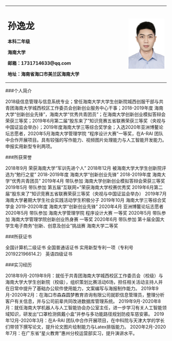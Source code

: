 
<table border="0">
  <tr>
    <td width="75%">
      <h1>孙逸龙</h1>
      <p><b>本科二年级</b></p>
      <p><b>海南大学</b></p>
      <p><b>邮箱：1731714633@qq.com</b></p>
      <p><b>地址：海南省海口市美兰区海南大学</b></p>
    </td>
    <td width="25%">
      <img src="/zhengjianzhao.jpg" width="100%">     
    </td>
  </tr>
</table>

###个人简介

2018级信息管理与信息系统专业；曾任海南大学大学生创新院城西创服干部与共青团海南大学城西校区工作委员会创新创业服务中心干事；2018-2019年度 海南大学“创新创业先锋”，海南大学“优秀共青团员”；在海南大学创新创业模拟答辩会荣获三等奖；2019年6月第二届“股东来了”知识竞赛五省联赛荣获三等奖（央视与中国证监会举办）；2019年度海南大学三等综合奖学金；入选2020年亚洲博鳌论坛志愿者，2020年5月海南大学管理学院 “程序设计大赛”一等奖，在A-RAI 团队中合作开展项目。具有较强的写作能力、视频图片处理能力与人工智能开发能力。申报实用新型专利两项。

###所获荣誉

2018年9月 荣获海南大学“军训先进个人”
2018年12月 被海南大学大学生创新院评选为“勉行之星”
2018-2019年度 海南大学“创新创业先锋”
2018-2019年度 海南大学“优秀共青团员”
2019年4月 带队参加 海南大学创新创业模拟答辩会荣获三等奖
2019年5月 带队参加 第五届“互联网+”荣获海南大学校赛优秀奖
2019年6月第二届“股东来了”知识竞赛五省联赛荣获三等奖（央视与中国证监会举办）
2019年7月海南大学暑期大学生社会实践活动学生积极分子
2019年10月 海南大学三等综合奖学金
2019-2020年度 海南大学“创新创业先锋”
2020年4月 亚洲博鳌论坛志愿者
2020年5月 带队参加 海南大学管理学院 程序设计大赛 一等奖
2020年5月 带队参加 海南大学管理学院创新创业热身赛 一等奖
2020年6月 带队参加 第十届全国大学生电子商务“创新、创意及创业”挑战赛 海南大学二等奖

###所获证书

全国计算机二级证书
全国普通话证书
实用新型专利一项（专利号 201922196614.2）
英语四级证书

###实习经历

2018年9月-2019年9月：就任于共青团海南大学城西校区工作委员会（校级）与海南大学大学生创新院（校级），组织策划比赛活动6场，担任相关活动主持人并在日常中提升了基础办公软件使用能力，文案编写与海报制作能力。
2019年9月-2020年2月：在海口市森森圆梦教育咨询有限公司就职信息管理员，整理分析客户有关信息，并与公司前辈共同改进数据库管理系统。
2019年9月-2020年8月：就任海南大学机器人与人工智能协会办公室主任，进一步学习有关人工智能领域知识，研发出“口罩检测佩戴小盒”并参与多功能路径规划防疫车慈安慕。
2019年12月-2020年3月：在A-RAI 团队中合作开展项目，在中科院与天津大学的学长们带领下撰写论文，提升论文图片绘制能力与Latex排版能力。
2020年2月-2020年7月：在广东省“星火教育”惠州分校运营部实习，提升演讲水平。


